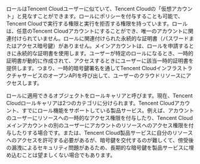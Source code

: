ロールはTencent Cloudユーザーに似ていて、Tencent Cloudの「仮想アカウント」と見なすことができます。ロールにポリシーを付与することも可能で、Tencent Cloudで実行する権限と実行を拒否する権限を持っています。ロールは、任意のTencent Cloudアカウントにすることができ、唯一のアカウントに関連付けられていません。ロールに関連付けられた永続的な証明書（パスワードまたはアクセス暗号鍵）がありません。メインアカウントは、ロールを申請するときに永続的な証明書を使用します。ユーザーが特定のロールになるとき、一時的証明書が動的に作成されて、アクセスするときにユーザーに該当一時的証明書を提供します。つまり、一時的暗号鍵署名を通してTencent CloudインフラストラクチャサービスのオープンAPIを呼び出して、ユーザーのクラウドリソースにアクセスします。

ロールに適用できるオブジェクトをロールキャリアと呼びます。現在、Tencent Cloudロールキャリアは2つのカテゴリに分けられます。Tencent Cloudアカウント、すでにロール機能をサポートしている製品サービス。例えば、アカウントのユーザーにリソースへの一時的なアクセス権限を付与したり、Tencent Cloudメインアカウントの別のユーザーにアカウントのリソースへのアクセス権限を付与したりする場合です。または、Tencent Cloud製品サービスに自分のリソースへのアクセスを許可する必要があるが、暗号鍵を交代するのが難しくて、傍受後の漏洩によるセキュリティ問題があるため、長期的な暗号鍵を製品サービスに埋め込むことは望ましくない場合でもあります。

